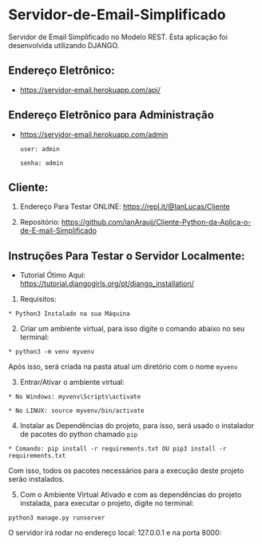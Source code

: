 # Servidor-de-Email-Simplificado
Servidor de Email Simplificado no Modelo REST. Esta aplicação foi desenvolvida utilizando DJANGO.

## Endereço Eletrônico:
  
  * https://servidor-email.herokuapp.com/api/
  
## Endereço Eletrônico para Administração

  * https://servidor-email.herokuapp.com/admin
 
        user: admin

        senha: admin

## Cliente:

  1. Endereço Para Testar ONLINE: https://repl.it/@IanLucas/Cliente
  
  2. Repositório: https://github.com/ianAraujj/Cliente-Python-da-Aplica-o-de-E-mail-Simplificado

## Instruções Para Testar o Servidor Localmente:

   - Tutorial Ótimo Aqui: https://tutorial.djangogirls.org/pt/django_installation/

  1. Requisitos: 
 
    * Python3 Instalado na sua Máquina
    
  2. Criar um ambiente virtual, para isso digite o comando abaixo no seu terminal: 
  
    * python3 -m venv myvenv
   
  Após isso, será criada na pasta atual um diretório com o nome ```myvenv```
   
  3. Entrar/Ativar o ambiente virtual:
   
    * No Windows: myvenv\Scripts\activate 
    
    * No LINUX: source myvenv/bin/activate 
 
   
  4. Instalar as Dependências do projeto, para isso, será usado o instalador de pacotes do python chamado ```pip```
  
    * Comando: pip install -r requirements.txt OU pip3 install -r requirements.txt
  
  Com isso, todos os pacotes necessários para a execução deste projeto serão instalados.
  
  5. Com o Ambiente Virtual Ativado e com as dependências do projeto instalada, para executar o projeto, digite no terminal:
  
    python3 manage.py runserver
    
  O servidor irá rodar no endereço local: 127.0.0.1 e na porta 8000:
    
